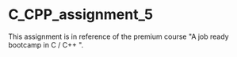 # C_CPP_assignment_5
This assignment is in reference of the premium course "A job ready bootcamp in C / C++ ".
